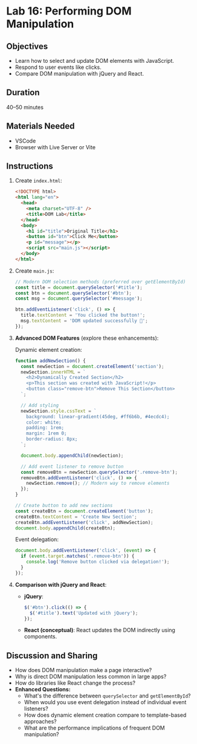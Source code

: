 # Lab 16: Performing DOM Manipulation

## Objectives

- Learn how to select and update DOM elements with JavaScript.
- Respond to user events like clicks.
- Compare DOM manipulation with jQuery and React.

## Duration

40–50 minutes

## Materials Needed

- VSCode
- Browser with Live Server or Vite

## Instructions

1. Create `index.html`:
   ```html
   <!DOCTYPE html>
   <html lang="en">
     <head>
       <meta charset="UTF-8" />
       <title>DOM Lab</title>
     </head>
     <body>
       <h1 id="title">Original Title</h1>
       <button id="btn">Click Me</button>
       <p id="message"></p>
       <script src="main.js"></script>
     </body>
   </html>
   ```
2. Create `main.js`:

   ```javascript
   // Modern DOM selection methods (preferred over getElementById)
   const title = document.querySelector('#title');
   const btn = document.querySelector('#btn');
   const msg = document.querySelector('#message');

   btn.addEventListener('click', () => {
     title.textContent = 'You clicked the button!';
     msg.textContent = 'DOM updated successfully 🎉';
   });
   ```

3. **Advanced DOM Features** (explore these enhancements):

   Dynamic element creation:

   ```javascript
   function addNewSection() {
     const newSection = document.createElement('section');
     newSection.innerHTML = `
       <h2>Dynamically Created Section</h2>
       <p>This section was created with JavaScript!</p>
       <button class="remove-btn">Remove This Section</button>
     `;

     // Add styling
     newSection.style.cssText = `
       background: linear-gradient(45deg, #ff6b6b, #4ecdc4);
       color: white;
       padding: 1rem;
       margin: 1rem 0;
       border-radius: 8px;
     `;

     document.body.appendChild(newSection);

     // Add event listener to remove button
     const removeBtn = newSection.querySelector('.remove-btn');
     removeBtn.addEventListener('click', () => {
       newSection.remove(); // Modern way to remove elements
     });
   }

   // Create button to add new sections
   const createBtn = document.createElement('button');
   createBtn.textContent = 'Create New Section';
   createBtn.addEventListener('click', addNewSection);
   document.body.appendChild(createBtn);
   ```

   Event delegation:

   ```javascript
   document.body.addEventListener('click', (event) => {
     if (event.target.matches('.remove-btn')) {
       console.log('Remove button clicked via delegation!');
     }
   });
   ```

4. **Comparison with jQuery and React**:
   - **jQuery**:
     ```javascript
     $('#btn').click(() => {
       $('#title').text('Updated with jQuery');
     });
     ```
   - **React (conceptual)**: React updates the DOM indirectly using components.

## Discussion and Sharing

- How does DOM manipulation make a page interactive?
- Why is direct DOM manipulation less common in large apps?
- How do libraries like React change the process?
- **Enhanced Questions:**
  - What's the difference between `querySelector` and `getElementById`?
  - When would you use event delegation instead of individual event listeners?
  - How does dynamic element creation compare to template-based approaches?
  - What are the performance implications of frequent DOM manipulation?
